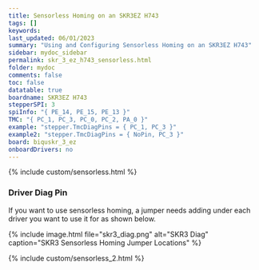 ```yaml
---
title: Sensorless Homing on an SKR3EZ H743
tags: []
keywords: 
last_updated: 06/01/2023
summary: "Using and Configuring Sensorless Homing on an SKR3EZ H743"
sidebar: mydoc_sidebar
permalink: skr_3_ez_h743_sensorless.html
folder: mydoc
comments: false
toc: false
datatable: true
boardname: SKR3EZ H743
stepperSPI: 3
spiInfo: "{ PE_14, PE_15, PE_13 }"
TMC: "{ PC_1, PC_3, PC_0, PC_2, PA_0 }"
example: "stepper.TmcDiagPins = { PC_1, PC_3 }"
example2: "stepper.TmcDiagPins = { NoPin, PC_3 }"
board: biquskr_3_ez
onboardDrivers: no
---
```


{% include custom/sensorless.html %}

### Driver Diag Pin

If you want to use sensorless homing, a jumper needs adding under each driver you want to use it for as shown below.

{% include image.html file="skr3_diag.png" alt="SKR3 Diag" caption="SKR3 Sensorless Homing Jumper Locations" %}

{% include custom/sensorless_2.html %}
